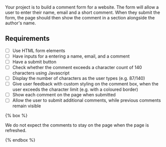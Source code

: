 Your project is to build a comment form for a website. The form will allow a user to enter their name, email and a short comment. When they submit the form, the page should then show the comment in a section alongside the author's name.

## Requirements

- [ ] Use HTML form elements
- [ ] Have inputs for a entering a name, email, and a comment
- [ ] Have a submit button
- [ ] Check whether the comment exceeds a character count of 140 characters using Javascript
- [ ] Display the number of characters as the user types (e.g. 87/140)
- [ ] Give user feedback with custom styling on the comment box, when the user exceeds the character limit (e.g. with a coloured border)
- [ ] Show each comment on the page when submitted
- [ ] Allow the user to submit additional comments, while previous comments remain visible

{% box %}

We do not expect the comments to stay on the page when the page is refreshed.

{% endbox %}
